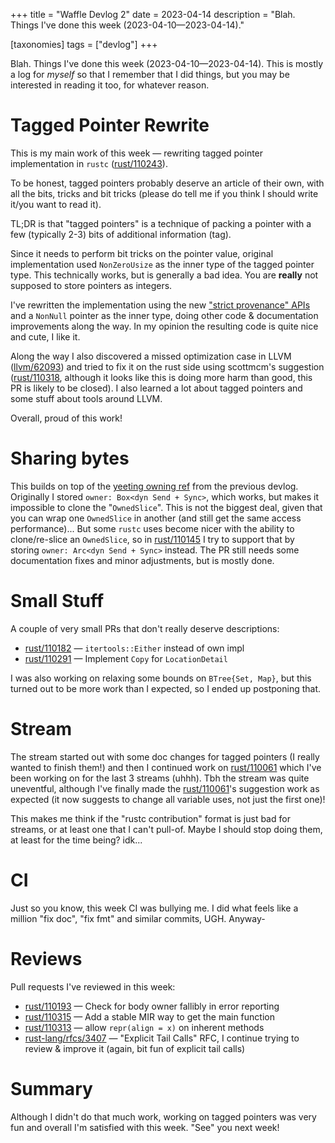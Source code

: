 +++
title = "Waffle Devlog 2"
date = 2023-04-14
description = "Blah. Things I've done this week (2023-04-10—2023-04-14)."

[taxonomies] 
tags = ["devlog"]
+++

Blah. Things I've done this week (2023-04-10—2023-04-14). This is mostly a log for *myself* so that I remember that I did things, but you may be interested in reading it too, for whatever reason.

<!-- more -->

# Tagged Pointer Rewrite

This is my main work of this week — rewriting tagged pointer implementation in `rustc` ([rust/110243]).

To be honest, tagged pointers probably deserve an article of their own, with all the bits, tricks and bit tricks
(please do tell me if you think I should write it/you want to read it).

TL;DR is that "tagged pointers" is a technique of packing a pointer with a few (typically 2-3) bits of additional information (tag).

Since it needs to perform bit tricks on the pointer value,
original implementation used `NonZeroUsize` as the inner type of the tagged pointer type.
This technically works, but is generally a bad idea.
You are **really** not supposed to store pointers as integers.

I've rewritten the implementation using the new ["strict provenance" APIs] and a `NonNull` pointer as the inner type, 
doing other code & documentation improvements along the way.
In my opinion the resulting code is quite nice and cute, I like it.

Along the way I also discovered a missed optimization case in LLVM ([llvm/62093])
and tried to fix it on the rust side using scottmcm's suggestion
([rust/110318], although it looks like this is doing more harm than good, this PR is likely to be closed).
I also learned a lot about tagged pointers and some stuff about tools around LLVM.

Overall, proud of this work!

[rust/110243]: https://github.com/rust-lang/rust/pull/110243
["strict provenance" APIs]: https://doc.rust-lang.org/std/ptr/index.html#provenance
[llvm/62093]: https://github.com/llvm/llvm-project/issues/62093
[rust/110318]: https://github.com/rust-lang/rust/pull/110318

# Sharing bytes

This builds on top of the [yeeting owning ref] from the previous devlog.
Originally I stored `owner: Box<dyn Send + Sync>`, which works, but makes it impossible to clone the "`OwnedSlice`".
This is not the biggest deal, given that you can wrap one `OwnedSlice` in another (and still get the same access performance)...
But some `rustc` uses become nicer with the ability to clone/re-slice an `OwnedSlice`,
so in [rust/110145] I try to support that by storing `owner: Arc<dyn Send + Sync>` instead.
The PR still needs some documentation fixes and minor adjustments, but is mostly done.

[yeeting owning ref]: https://ihatereality.space/devlog-01/#yeet-owningref
[rust/110145]: https://github.com/rust-lang/rust/pull/110145

# Small Stuff

A couple of very small PRs that don't really deserve descriptions:

- [rust/110182](https://github.com/rust-lang/rust/pull/110182) — `itertools::Either` instead of own impl
- [rust/110291](https://github.com/rust-lang/rust/pull/110291) — Implement `Copy` for `LocationDetail`

I was also working on relaxing some bounds on `BTree{Set, Map}`,
but this turned out to be more work than I expected, so I ended up postponing that.

# Stream

The stream started out with some doc changes for tagged pointers (I really wanted to finish them!)
and then I continued work on [rust/110061] which I've been working on for the last 3 streams (uhhh).
Tbh the stream was quite uneventful,
although I've finally made the [rust/110061]'s suggestion work as expected
(it now suggests to change all variable uses, not just the first one)!

This makes me think if the "rustc contribution" format is just bad for streams, or at least one that I can't pull-of.
Maybe I should stop doing them, at least for the time being? idk...

[rust/110061]: https://github.com/rust-lang/rust/pull/110061

# CI

Just so you know, this week CI was bullying me.
I did what feels like a million "fix doc", "fix fmt" and similar commits, UGH. Anyway-

# Reviews

Pull requests I've reviewed in this week:

- [rust/110193](https://github.com/rust-lang/rust/pull/110193) — Check for body owner fallibly in error reporting
- [rust/110315](https://github.com/rust-lang/rust/pull/110315) — Add a stable MIR way to get the main function
- [rust/110313](https://github.com/rust-lang/rust/pull/110313) — allow `repr(align = x)` on inherent methods
-  [rust-lang/rfcs/3407](https://github.com/rust-lang/rfcs/pull/3407) — "Explicit Tail Calls" RFC, I continue trying to review & improve it (again, bit fun of explicit tail calls)

# Summary

Although I didn't do that much work, working on tagged pointers was very fun and overall I'm satisfied with this week. "See" you next week!
